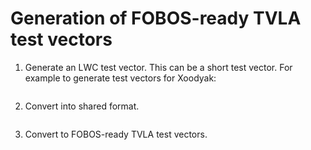 # Generation of FOBOS-ready TVLA test vectors

1. Generate an LWC test vector. This can be a short test vector. For example to generate test vectors for Xoodyak:

    ```cryptotvgen --npub_size 128 --tag_size 128 --aead xoodyakv1 --gen_custom False,False,16,16,False
    ```
2. Convert into shared format.

    ```python gen_shared.py --rdi-file rdi.txt --pdi-file pdi.txt --sdi-file sdi.txt --rdi-width 384 --pdi-width 32 --sdi-width 32 --pdi-shares 2 --sdi-shares 2 --rdi-words 1000
    ```
3. Convert to FOBOS-ready TVLA test vectors.

    ```python lwc_2_fobos_tv.py --width 32 --shares 2 --num_vectors 10 --pdi_file pdi_shared_2.txt --sdi_file sdi_shared_2.txt --do_file do.txt
    ```
